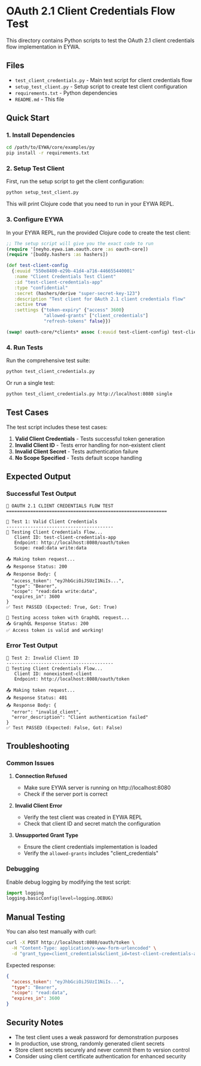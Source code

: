 # OAuth 2.1 Client Credentials Flow Test

This directory contains Python scripts to test the OAuth 2.1 client credentials flow implementation in EYWA.

## Files

- `test_client_credentials.py` - Main test script for client credentials flow
- `setup_test_client.py` - Setup script to create test client configuration  
- `requirements.txt` - Python dependencies
- `README.md` - This file

## Quick Start

### 1. Install Dependencies

```bash
cd /path/to/EYWA/core/examples/py
pip install -r requirements.txt
```

### 2. Setup Test Client

First, run the setup script to get the client configuration:

```bash
python setup_test_client.py
```

This will print Clojure code that you need to run in your EYWA REPL.

### 3. Configure EYWA

In your EYWA REPL, run the provided Clojure code to create the test client:

```clojure
;; The setup script will give you the exact code to run
(require '[neyho.eywa.iam.oauth.core :as oauth-core])
(require '[buddy.hashers :as hashers])

(def test-client-config
  {:euuid "550e8400-e29b-41d4-a716-446655440001"
   :name "Client Credentials Test Client"
   :id "test-client-credentials-app"
   :type "confidential"
   :secret (hashers/derive "super-secret-key-123")
   :description "Test client for OAuth 2.1 client credentials flow"
   :active true
   :settings {"token-expiry" {"access" 3600}
              "allowed-grants" ["client_credentials"]
              "refresh-tokens" false}})

(swap! oauth-core/*clients* assoc (:euuid test-client-config) test-client-config)
```

### 4. Run Tests

Run the comprehensive test suite:

```bash
python test_client_credentials.py
```

Or run a single test:

```bash
python test_client_credentials.py http://localhost:8080 single
```

## Test Cases

The test script includes these test cases:

1. **Valid Client Credentials** - Tests successful token generation
2. **Invalid Client ID** - Tests error handling for non-existent client  
3. **Invalid Client Secret** - Tests authentication failure
4. **No Scope Specified** - Tests default scope handling

## Expected Output

### Successful Test Output

```
🧪 OAUTH 2.1 CLIENT CREDENTIALS FLOW TEST
============================================================

🧪 Test 1: Valid Client Credentials
----------------------------------------
🔑 Testing Client Credentials Flow...
   Client ID: test-client-credentials-app
   Endpoint: http://localhost:8080/oauth/token
   Scope: read:data write:data

📤 Making token request...
📥 Response Status: 200
📥 Response Body: {
  "access_token": "eyJhbGciOiJSUzI1NiIs...",
  "type": "Bearer",
  "scope": "read:data write:data", 
  "expires_in": 3600
}
✅ Test PASSED (Expected: True, Got: True)

🚀 Testing access token with GraphQL request...
📥 GraphQL Response Status: 200
✅ Access token is valid and working!
```

### Error Test Output

```
🧪 Test 2: Invalid Client ID
----------------------------------------
🔑 Testing Client Credentials Flow...
   Client ID: nonexistent-client
   Endpoint: http://localhost:8080/oauth/token

📤 Making token request...
📥 Response Status: 401
📥 Response Body: {
  "error": "invalid_client",
  "error_description": "Client authentication failed"
}
✅ Test PASSED (Expected: False, Got: False)
```

## Troubleshooting

### Common Issues

1. **Connection Refused**
   - Make sure EYWA server is running on http://localhost:8080
   - Check if the server port is correct

2. **Invalid Client Error** 
   - Verify the test client was created in EYWA REPL
   - Check that client ID and secret match the configuration

3. **Unsupported Grant Type**
   - Ensure the client credentials implementation is loaded
   - Verify the `allowed-grants` includes "client_credentials"

### Debugging

Enable debug logging by modifying the test script:

```python
import logging
logging.basicConfig(level=logging.DEBUG)
```

## Manual Testing

You can also test manually with curl:

```bash
curl -X POST http://localhost:8080/oauth/token \
  -H "Content-Type: application/x-www-form-urlencoded" \
  -d "grant_type=client_credentials&client_id=test-client-credentials-app&client_secret=super-secret-key-123&scope=read:data"
```

Expected response:
```json
{
  "access_token": "eyJhbGciOiJSUzI1NiIs...",
  "type": "Bearer", 
  "scope": "read:data",
  "expires_in": 3600
}
```

## Security Notes

- The test client uses a weak password for demonstration purposes
- In production, use strong, randomly generated client secrets
- Store client secrets securely and never commit them to version control
- Consider using client certificate authentication for enhanced security
